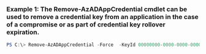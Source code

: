 ### Example 1: The Remove-AzADAppCredential cmdlet can be used to remove a credential key from an application in the case of a compromise or as part of credential key rollover expiration.
```powershell
PS C:\> Remove-AzADAppCredential -Force  -KeyId 00000000-0000-0000-0000-00000007ebb -ObjectId 00000000-0000-0000-0000-000000000000
```

